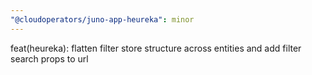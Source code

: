 ```yaml
---
"@cloudoperators/juno-app-heureka": minor
---
```


feat(heureka): flatten filter store structure across entities and add filter search props to url

